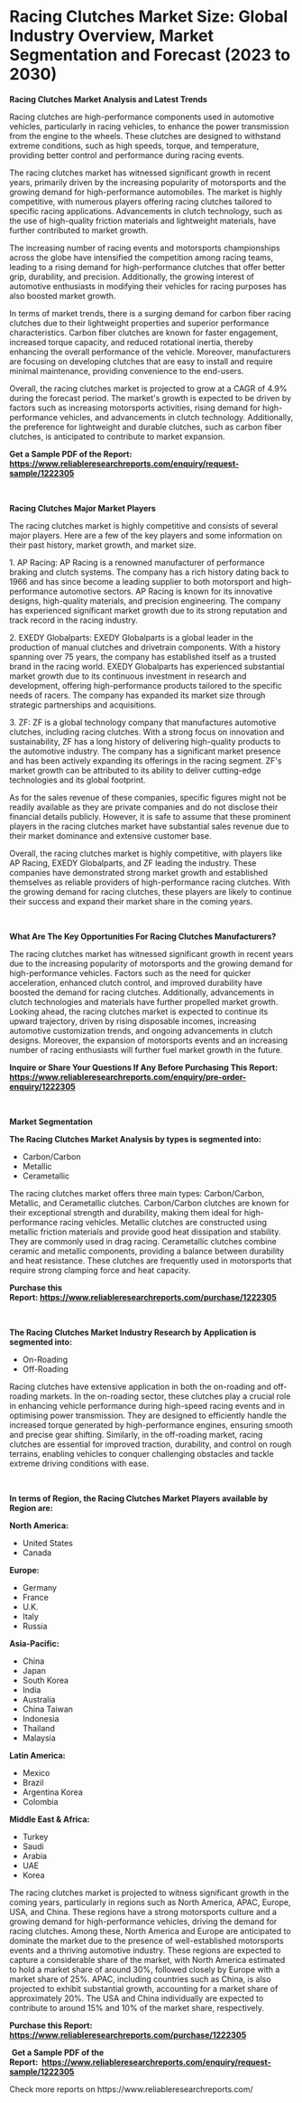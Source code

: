 <p><h1>Racing Clutches Market Size: Global Industry Overview, Market Segmentation and Forecast (2023 to 2030)</h1></p><p><strong>Racing Clutches Market Analysis and Latest Trends</strong></p>
<p><p>Racing clutches are high-performance components used in automotive vehicles, particularly in racing vehicles, to enhance the power transmission from the engine to the wheels. These clutches are designed to withstand extreme conditions, such as high speeds, torque, and temperature, providing better control and performance during racing events.</p><p>The racing clutches market has witnessed significant growth in recent years, primarily driven by the increasing popularity of motorsports and the growing demand for high-performance automobiles. The market is highly competitive, with numerous players offering racing clutches tailored to specific racing applications. Advancements in clutch technology, such as the use of high-quality friction materials and lightweight materials, have further contributed to market growth.</p><p>The increasing number of racing events and motorsports championships across the globe have intensified the competition among racing teams, leading to a rising demand for high-performance clutches that offer better grip, durability, and precision. Additionally, the growing interest of automotive enthusiasts in modifying their vehicles for racing purposes has also boosted market growth.</p><p>In terms of market trends, there is a surging demand for carbon fiber racing clutches due to their lightweight properties and superior performance characteristics. Carbon fiber clutches are known for faster engagement, increased torque capacity, and reduced rotational inertia, thereby enhancing the overall performance of the vehicle. Moreover, manufacturers are focusing on developing clutches that are easy to install and require minimal maintenance, providing convenience to the end-users.</p><p>Overall, the racing clutches market is projected to grow at a CAGR of 4.9% during the forecast period. The market's growth is expected to be driven by factors such as increasing motorsports activities, rising demand for high-performance vehicles, and advancements in clutch technology. Additionally, the preference for lightweight and durable clutches, such as carbon fiber clutches, is anticipated to contribute to market expansion.</p></p>
<p><strong>Get a Sample PDF of the Report:&nbsp; <a href="https://www.reliableresearchreports.com/enquiry/request-sample/1222305">https://www.reliableresearchreports.com/enquiry/request-sample/1222305</a></strong></p>
<p>&nbsp;</p>
<p><strong>Racing Clutches Major Market Players</strong></p>
<p><p>The racing clutches market is highly competitive and consists of several major players. Here are a few of the key players and some information on their past history, market growth, and market size.</p><p>1. AP Racing: AP Racing is a renowned manufacturer of performance braking and clutch systems. The company has a rich history dating back to 1966 and has since become a leading supplier to both motorsport and high-performance automotive sectors. AP Racing is known for its innovative designs, high-quality materials, and precision engineering. The company has experienced significant market growth due to its strong reputation and track record in the racing industry.</p><p>2. EXEDY Globalparts: EXEDY Globalparts is a global leader in the production of manual clutches and drivetrain components. With a history spanning over 75 years, the company has established itself as a trusted brand in the racing world. EXEDY Globalparts has experienced substantial market growth due to its continuous investment in research and development, offering high-performance products tailored to the specific needs of racers. The company has expanded its market size through strategic partnerships and acquisitions.</p><p>3. ZF: ZF is a global technology company that manufactures automotive clutches, including racing clutches. With a strong focus on innovation and sustainability, ZF has a long history of delivering high-quality products to the automotive industry. The company has a significant market presence and has been actively expanding its offerings in the racing segment. ZF's market growth can be attributed to its ability to deliver cutting-edge technologies and its global footprint.</p><p>As for the sales revenue of these companies, specific figures might not be readily available as they are private companies and do not disclose their financial details publicly. However, it is safe to assume that these prominent players in the racing clutches market have substantial sales revenue due to their market dominance and extensive customer base.</p><p>Overall, the racing clutches market is highly competitive, with players like AP Racing, EXEDY Globalparts, and ZF leading the industry. These companies have demonstrated strong market growth and established themselves as reliable providers of high-performance racing clutches. With the growing demand for racing clutches, these players are likely to continue their success and expand their market share in the coming years.</p></p>
<p>&nbsp;</p>
<p><strong>What Are The Key Opportunities For Racing Clutches Manufacturers?</strong></p>
<p><p>The racing clutches market has witnessed significant growth in recent years due to the increasing popularity of motorsports and the growing demand for high-performance vehicles. Factors such as the need for quicker acceleration, enhanced clutch control, and improved durability have boosted the demand for racing clutches. Additionally, advancements in clutch technologies and materials have further propelled market growth. Looking ahead, the racing clutches market is expected to continue its upward trajectory, driven by rising disposable incomes, increasing automotive customization trends, and ongoing advancements in clutch designs. Moreover, the expansion of motorsports events and an increasing number of racing enthusiasts will further fuel market growth in the future.</p></p>
<p><strong>Inquire or Share Your Questions If Any Before Purchasing This Report: <a href="https://www.reliableresearchreports.com/enquiry/pre-order-enquiry/1222305">https://www.reliableresearchreports.com/enquiry/pre-order-enquiry/1222305</a></strong></p>
<p>&nbsp;</p>
<p><strong>Market Segmentation</strong></p>
<p><strong>The Racing Clutches Market Analysis by types is segmented into:</strong></p>
<p><ul><li>Carbon/Carbon</li><li>Metallic</li><li>Cerametallic</li></ul></p>
<p><p>The racing clutches market offers three main types: Carbon/Carbon, Metallic, and Cerametallic clutches. Carbon/Carbon clutches are known for their exceptional strength and durability, making them ideal for high-performance racing vehicles. Metallic clutches are constructed using metallic friction materials and provide good heat dissipation and stability. They are commonly used in drag racing. Cerametallic clutches combine ceramic and metallic components, providing a balance between durability and heat resistance. These clutches are frequently used in motorsports that require strong clamping force and heat capacity.</p></p>
<p><strong>Purchase this Report:&nbsp;<a href="https://www.reliableresearchreports.com/purchase/1222305">https://www.reliableresearchreports.com/purchase/1222305</a></strong></p>
<p>&nbsp;</p>
<p><strong>The Racing Clutches Market Industry Research by Application is segmented into:</strong></p>
<p><ul><li>On-Roading</li><li>Off-Roading</li></ul></p>
<p><p>Racing clutches have extensive application in both the on-roading and off-roading markets. In the on-roading sector, these clutches play a crucial role in enhancing vehicle performance during high-speed racing events and in optimising power transmission. They are designed to efficiently handle the increased torque generated by high-performance engines, ensuring smooth and precise gear shifting. Similarly, in the off-roading market, racing clutches are essential for improved traction, durability, and control on rough terrains, enabling vehicles to conquer challenging obstacles and tackle extreme driving conditions with ease.</p></p>
<p>&nbsp;</p>
<p><strong>In terms of Region, the Racing Clutches Market Players available by Region are:</strong></p>
<p>
    <p> <strong> North America: </strong>
        <ul>
            <li>United States</li>
            <li>Canada</li>
        </ul>
        </p> 
    <p> <strong> Europe: </strong>
        <ul>
            <li>Germany</li>
            <li>France</li>
            <li>U.K.</li>
            <li>Italy</li>
            <li>Russia</li>
        </ul>
        </p> 
    <p> <strong> Asia-Pacific: </strong>
        <ul>
            <li>China</li>
            <li>Japan</li>
            <li>South Korea</li>
            <li>India</li>
            <li>Australia</li>
            <li>China Taiwan</li>
            <li>Indonesia</li>
            <li>Thailand</li>
            <li>Malaysia</li>
        </ul>
        </p> 
    <p> <strong> Latin America: </strong>
        <ul>
            <li>Mexico</li>
            <li>Brazil</li>
            <li>Argentina Korea</li>
            <li>Colombia</li>
        </ul>
        </p> 
    <p> <strong> Middle East & Africa: </strong>
        <ul>
            <li>Turkey</li>
            <li>Saudi</li>
            <li>Arabia</li>
            <li>UAE</li>
            <li>Korea</li>
        </ul>
    </p>
    </p>
<p><p>The racing clutches market is projected to witness significant growth in the coming years, particularly in regions such as North America, APAC, Europe, USA, and China. These regions have a strong motorsports culture and a growing demand for high-performance vehicles, driving the demand for racing clutches. Among these, North America and Europe are anticipated to dominate the market due to the presence of well-established motorsports events and a thriving automotive industry. These regions are expected to capture a considerable share of the market, with North America estimated to hold a market share of around 30%, followed closely by Europe with a market share of 25%. APAC, including countries such as China, is also projected to exhibit substantial growth, accounting for a market share of approximately 20%. The USA and China individually are expected to contribute to around 15% and 10% of the market share, respectively.</p></p>
<p><strong>Purchase this Report: <a href="https://www.reliableresearchreports.com/purchase/1222305">https://www.reliableresearchreports.com/purchase/1222305</a></strong></p>
<p>&nbsp;<strong>Get a Sample PDF of the Report:&nbsp;&nbsp;<a href="https://www.reliableresearchreports.com/enquiry/request-sample/1222305">https://www.reliableresearchreports.com/enquiry/request-sample/1222305</a></strong></p>
<p><strong></strong></p>
<p>Check more reports on https://www.reliableresearchreports.com/</p>